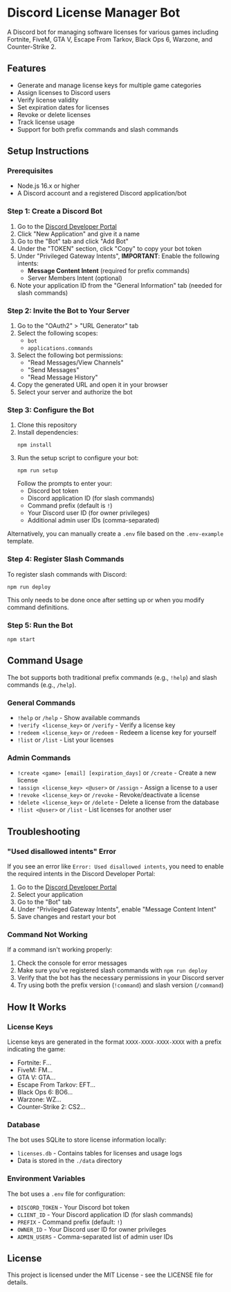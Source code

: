 # Discord License Manager Bot

A Discord bot for managing software licenses for various games including Fortnite, FiveM, GTA V, Escape From Tarkov, Black Ops 6, Warzone, and Counter-Strike 2.

## Features

- Generate and manage license keys for multiple game categories
- Assign licenses to Discord users
- Verify license validity
- Set expiration dates for licenses
- Revoke or delete licenses
- Track license usage
- Support for both prefix commands and slash commands

## Setup Instructions

### Prerequisites

- Node.js 16.x or higher
- A Discord account and a registered Discord application/bot

### Step 1: Create a Discord Bot

1. Go to the [Discord Developer Portal](https://discord.com/developers/applications)
2. Click "New Application" and give it a name
3. Go to the "Bot" tab and click "Add Bot"
4. Under the "TOKEN" section, click "Copy" to copy your bot token
5. Under "Privileged Gateway Intents", **IMPORTANT**: Enable the following intents:
   - **Message Content Intent** (required for prefix commands)
   - Server Members Intent (optional)
6. Note your application ID from the "General Information" tab (needed for slash commands)

### Step 2: Invite the Bot to Your Server

1. Go to the "OAuth2" > "URL Generator" tab
2. Select the following scopes:
   - `bot`
   - `applications.commands`
3. Select the following bot permissions:
   - "Read Messages/View Channels"
   - "Send Messages"
   - "Read Message History"
4. Copy the generated URL and open it in your browser
5. Select your server and authorize the bot

### Step 3: Configure the Bot

1. Clone this repository
2. Install dependencies:
   ```
   npm install
   ```
3. Run the setup script to configure your bot:
   ```
   npm run setup
   ```
   Follow the prompts to enter your:
   - Discord bot token
   - Discord application ID (for slash commands)
   - Command prefix (default is `!`)
   - Your Discord user ID (for owner privileges)
   - Additional admin user IDs (comma-separated)

Alternatively, you can manually create a `.env` file based on the `.env-example` template.

### Step 4: Register Slash Commands

To register slash commands with Discord:

```
npm run deploy
```

This only needs to be done once after setting up or when you modify command definitions.

### Step 5: Run the Bot

```
npm start
```

## Command Usage

The bot supports both traditional prefix commands (e.g., `!help`) and slash commands (e.g., `/help`).

### General Commands

- `!help` or `/help` - Show available commands
- `!verify <license_key>` or `/verify` - Verify a license key
- `!redeem <license_key>` or `/redeem` - Redeem a license key for yourself
- `!list` or `/list` - List your licenses

### Admin Commands

- `!create <game> [email] [expiration_days]` or `/create` - Create a new license
- `!assign <license_key> <@user>` or `/assign` - Assign a license to a user
- `!revoke <license_key>` or `/revoke` - Revoke/deactivate a license
- `!delete <license_key>` or `/delete` - Delete a license from the database
- `!list <@user>` or `/list` - List licenses for another user

## Troubleshooting

### "Used disallowed intents" Error

If you see an error like `Error: Used disallowed intents`, you need to enable the required intents in the Discord Developer Portal:

1. Go to the [Discord Developer Portal](https://discord.com/developers/applications)
2. Select your application
3. Go to the "Bot" tab
4. Under "Privileged Gateway Intents", enable "Message Content Intent"
5. Save changes and restart your bot

### Command Not Working

If a command isn't working properly:

1. Check the console for error messages
2. Make sure you've registered slash commands with `npm run deploy`
3. Verify that the bot has the necessary permissions in your Discord server
4. Try using both the prefix version (`!command`) and slash version (`/command`)

## How It Works

### License Keys

License keys are generated in the format `XXXX-XXXX-XXXX-XXXX` with a prefix indicating the game:
- Fortnite: F...
- FiveM: FM...
- GTA V: GTA...
- Escape From Tarkov: EFT...
- Black Ops 6: BO6...
- Warzone: WZ...
- Counter-Strike 2: CS2...

### Database

The bot uses SQLite to store license information locally:
- `licenses.db` - Contains tables for licenses and usage logs
- Data is stored in the `./data` directory

### Environment Variables

The bot uses a `.env` file for configuration:
- `DISCORD_TOKEN` - Your Discord bot token
- `CLIENT_ID` - Your Discord application ID (for slash commands)
- `PREFIX` - Command prefix (default: `!`)
- `OWNER_ID` - Your Discord user ID for owner privileges
- `ADMIN_USERS` - Comma-separated list of admin user IDs

## License

This project is licensed under the MIT License - see the LICENSE file for details. 